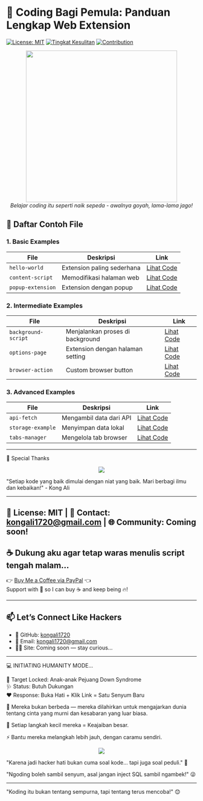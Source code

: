 # 🚀 Coding Bagi Pemula: Panduan Lengkap Web Extension

[![License: MIT](https://img.shields.io/badge/License-MIT-yellow.svg)](https://opensource.org/licenses/MIT)
[![Tingkat Kesulitan](https://img.shields.io/badge/Level-Pemula-green)](https://)
[![Contribution](https://img.shields.io/badge/PRs-Welcome-brightgreen)](https://github.com/kongali1720/coding_bagi_pemula/pulls)

<p align="center">
  <img src="https://media.giphy.com/media/L1R1tvI9svkIWwpVYr/giphy.gif" width="400"/>
  <br>
  <em>Belajar coding itu seperti naik sepeda - awalnya goyah, lama-lama jago!</em>
</p>

## 📁 Daftar Contoh File

### 1. Basic Examples
| File | Deskripsi | Link |
|------|-----------|------|
| `hello-world` | Extension paling sederhana | [Lihat Code](/hello-world) |
| `content-script` | Memodifikasi halaman web | [Lihat Code](/content-script) |
| `popup-extension` | Extension dengan popup | [Lihat Code](/popup-extension) |

### 2. Intermediate Examples
| File | Deskripsi | Link |
|------|-----------|------|
| `background-script` | Menjalankan proses di background | [Lihat Code](/background-script) |
| `options-page` | Extension dengan halaman setting | [Lihat Code](/options-page) |
| `browser-action` | Custom browser button | [Lihat Code](/browser-action) |

### 3. Advanced Examples
| File | Deskripsi | Link |
|------|-----------|------|
| `api-fetch` | Mengambil data dari API | [Lihat Code](/api-fetch) |
| `storage-example` | Menyimpan data lokal | [Lihat Code](/storage-example) |
| `tabs-manager` | Mengelola tab browser | [Lihat Code](/tabs-manager) |

---

🌟 Special Thanks
<p align="center"> <a href="https://mydonation4ds.github.io/" target="_blank"> <img src="https://img.shields.io/badge/SUPPORT_CHILDREN_WITH_DS-%E2%9D%A4%EF%B8%8F-red?style=for-the-badge" /> </a> </p>
"Setiap kode yang baik dimulai dengan niat yang baik. Mari berbagi ilmu dan kebaikan!" - Kong Ali

---
📜 License: MIT | 📧 Contact: kongali1720@gmail.com | 🌐 Community: Coming soon!
---
## ☕ Dukung aku agar tetap waras menulis script tengah malam...

👉 [Buy Me a Coffee via PayPal](https://www.paypal.com/paypalme/bungtempong99) 👈  
Support with 💸 so I can buy ☕ and keep being 🔥!

---

## 📫 Let’s Connect Like Hackers

- 🧙 GitHub: [kongali1720](https://github.com/kongali1720)
- 💌 Email: [kongali1720@gmail.com](mailto:kongali1720@gmail.com)
- 🕵️‍♂️ Site: Coming soon — stay curious...

---

💻 INITIATING HUMANITY MODE...

🎯 Target Locked: Anak-anak Pejuang Down Syndrome  
🩺 Status: Butuh Dukungan  
❤️ Response: Buka Hati + Klik Link = Satu Senyum Baru

🧬 Mereka bukan berbeda — mereka dilahirkan untuk mengajarkan dunia tentang cinta yang murni dan kesabaran yang luar biasa.

👣 Setiap langkah kecil mereka = Keajaiban besar.

⚡ Bantu mereka melangkah lebih jauh, dengan caramu sendiri.

<p align="center">
  <a href="https://mydonation4ds.github.io/" target="_blank">
    <img src="https://img.shields.io/badge/SUPPORT--NOW-%F0%9F%A7%A1-orange?style=for-the-badge&logo=heart" />
  </a>
</p>

"Karena jadi hacker hati bukan cuma soal kode... tapi juga soal peduli." 🖤

"Ngoding boleh sambil senyum, asal jangan inject SQL sambil ngambek!" 😜

---

"Koding itu bukan tentang sempurna, tapi tentang terus mencoba!" 😊
